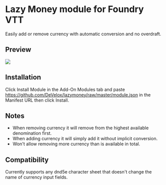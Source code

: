 # Lazy Money module for Foundry VTT
Easily add or remove currency with automatic conversion and no overdraft.
## Preview
![](https://i.imgur.com/rQpkArZ.gif)
## Installation
Click Install Module in the Add-On Modules tab and paste https://github.com/DeVelox/lazymoney/raw/master/module.json in the Manifest URL then click Install.
## Notes
- When removing currency it will remove from the highest available denomination first.
- When adding currency it will simply add it without implicit conversion.
- Won't allow removing more currency than is available in total.
## Compatibility
Currently supports any dnd5e character sheet that doesn't change the name of currency input fields.
